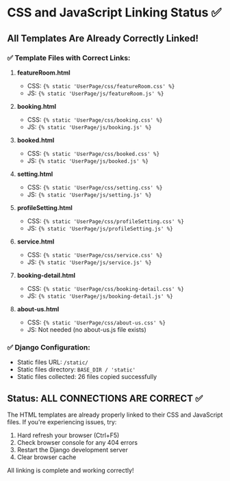 # CSS and JavaScript Linking Status ✅

## All Templates Are Already Correctly Linked!

### ✅ Template Files with Correct Links:

1. **featureRoom.html**
   - CSS: `{% static 'UserPage/css/featureRoom.css' %}`
   - JS: `{% static 'UserPage/js/featureRoom.js' %}`

2. **booking.html** 
   - CSS: `{% static 'UserPage/css/booking.css' %}`
   - JS: `{% static 'UserPage/js/booking.js' %}`

3. **booked.html**
   - CSS: `{% static 'UserPage/css/booked.css' %}`
   - JS: `{% static 'UserPage/js/booked.js' %}`

4. **setting.html**
   - CSS: `{% static 'UserPage/css/setting.css' %}`
   - JS: `{% static 'UserPage/js/setting.js' %}`

5. **profileSetting.html**
   - CSS: `{% static 'UserPage/css/profileSetting.css' %}`
   - JS: `{% static 'UserPage/js/profileSetting.js' %}`

6. **service.html**
   - CSS: `{% static 'UserPage/css/service.css' %}`
   - JS: `{% static 'UserPage/js/service.js' %}`

7. **booking-detail.html**
   - CSS: `{% static 'UserPage/css/booking-detail.css' %}`
   - JS: `{% static 'UserPage/js/booking-detail.js' %}`

8. **about-us.html**
   - CSS: `{% static 'UserPage/css/about-us.css' %}`
   - JS: Not needed (no about-us.js file exists)

### ✅ Django Configuration:
- Static files URL: `/static/`
- Static files directory: `BASE_DIR / 'static'`
- Static files collected: 26 files copied successfully

## Status: ALL CONNECTIONS ARE CORRECT ✅

The HTML templates are already properly linked to their CSS and JavaScript files. If you're experiencing issues, try:

1. Hard refresh your browser (Ctrl+F5)
2. Check browser console for any 404 errors
3. Restart the Django development server
4. Clear browser cache

All linking is complete and working correctly!
